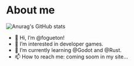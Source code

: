 # About me

![Anurag's GitHub stats](https://github-readme-stats.vercel.app/api?username=fogueton&show_icons=true&theme=dark)

- 👋 Hi, I’m @fogueton!
- 👀 I’m interested in developer games.
- 🌱 I’m currently learning @Godot and @Rust.
- 📫 How to reach me: coming soom in my site...

<!---
fogueton/fogueton is a ✨ special ✨ repository because its `README.md` (this file) appears on your GitHub profile.
You can click the Preview link to take a look at your changes.
--->
